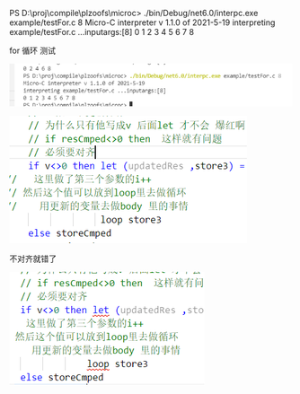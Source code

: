 PS D:\proj\compile\plzoofs\microc> ./bin/Debug/net6.0/interpc.exe example/testFor.c 8
Micro-C interpreter v 1.1.0 of 2021-5-19
interpreting example/testFor.c ...inputargs:[8]
0 1 2 3 4 5 6 7 8 

for 循环 测试

![image-20220501182330769](log.assets/image-20220501182330769.png)



![image-20220501191047403](log.assets/image-20220501191047403.png)

不对齐就错了

![image-20220501191103408](log.assets/image-20220501191103408.png)